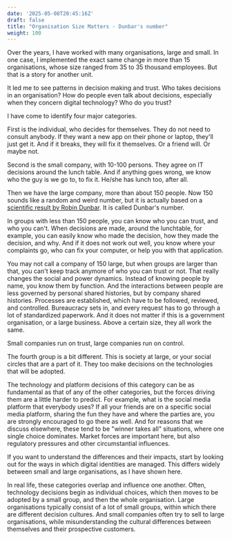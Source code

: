 ```yaml
---
date: '2025-05-08T20:45:16Z'
draft: false
title: "Organisation Size Matters - Dunbar's number"
weight: 100
---
```


Over the years, I have worked with many organisations, large and small.
In one case, I implemented the exact same change in more than 15 organisations, whose size ranged from 35 to 35 thousand employees.
But that is a story for another unit.

It led me to see patterns in decision making and trust.
Who takes decisions in an organisation?
How do people even talk about decisions, especially when they concern digital technology?
Who do you trust?

I have come to identify four major categories.

First is the individual, who decides for themselves.
They do not need to consult anybody.
If they want a new app on their phone or laptop, they'll just get it.
And if it breaks, they will fix it themselves.
Or a friend will.
Or maybe not.

Second is the small company, with 10-100 persons.
They agree on IT decisions around the lunch table.
And if anything goes wrong, we know who the guy is we go to, to fix it.
He/she has lunch too, after all.

Then we have the large company, more than about 150 people.
Now 150 sounds like a random and weird number, but it is actually based on a [scientific result by Robin Dunbar](https://en.wikipedia.org/wiki/Dunbar%27s_number).
It is called Dunbar's number. 

In groups with less than 150 people, you can know who you can trust, and who you can't. 
When decisions are made, around the lunchtable, for example, you can easily know who made the decision, how they made the decision, and why.
And if it does not work out well, you know where your complaints go, who can fix your computer, or help you with that application.

You may not call a company of 150 large, but when groups are larger than that, you can't keep track anymore of who you can trust or not.
That really changes the social and power dynamics.
Instead of knowing people by name, you know them by function.
And the interactions between people are less governed by personal shared histories, but by company shared histories.
Processes are established, which have to be followed, reviewed, and controlled.
Bureaucracy sets in, and every request has to go through a lot of standardized paperwork.
And it does not matter if this is a government organisation, or a large business.
Above a certain size, they all work the same.

Small companies run on trust, large companies run on control.

The fourth group is a bit different. This is society at large, or your social circles that are a part of it.
They too make decisions on the technologies that will be adopted.

The technology and platform decisions of this category can be as fundamental as that of any of the other categories, but the forces driving them are a little harder to predict.
For example, what is the social media platform that everybody uses?
If all your friends are on a specific social media platform, sharing the fun they have and where the parties are, you are strongly encouraged to go there as well.
And for reasons that we discuss elsewhere, these tend to be "winner takes all" situations, where one single choice dominates. 
Market forces are important here, but also regulatory pressures and other circumstantial influences.

If you want to understand the differences and their impacts, start by looking out for the ways in which digital identities are managed.
This differs widely between small and large organisations, as I have shown here.

In real life, these categories overlap and influence one another. Often, technology decisions begin as individual choices, which then moves to be adopted by a small group, and then the whole organisation.
Large organisations typically consist of a lot of small groups, within which there are different decision cultures.
And small companies often try to sell to large organisations, while misunderstanding the cultural differences between themselves and their prospective customers.

